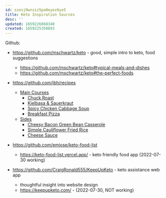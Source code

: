 ```yaml
---
id: szesj0wnsiz5pa0eyez6ye5
title: Keto Inspiration Sources
desc: ''
updated: 1659226868340
created: 1659225350893
---
```


Github:
- https://github.com/mschwartz/keto - good, simple intro to keto, food suggestions
    - https://github.com/mschwartz/keto#typical-meals-and-dishes
    - https://github.com/mschwartz/keto#the-perfect-foods
- https://github.com/jbh/recipes
    - [Main Courses](main-courses)
        * [Chuck Roast](main-courses/chuck-roast.md)
        * [Kielbasa & Sauerkraut](main-courses/kielbasa-and-sauerkraut.md)
        * [Spicy Chicken Cabbage Soup](main-courses/spicy-chicken-cabbage-soup.md)
        * [Breakfast Pizza](main-courses/breakfast-pizza.md)
    - [Sides](sides)
        * [Cheesy Bacon Green Bean Casserole](sides/cheesy-bacon-green-bean-casserole.md)
        * [Simple Cauliflower Fried Rice](sides/simple-cauliflower-fried-rice.md)
        * [Cheese Sauce](sides/cheese-sauce.md)

- https://github.com/emjose/keto-food-list
    - https://keto-food-list.vercel.app/ - keto friendly food app (2022-07-30 working)
- https://github.com/CraigRonald555/KeepUpKeto - keto assistance web app
    - thoughtful insight into website design
    - https://keepupketo.com/ - (2022-07-30, NOT working)